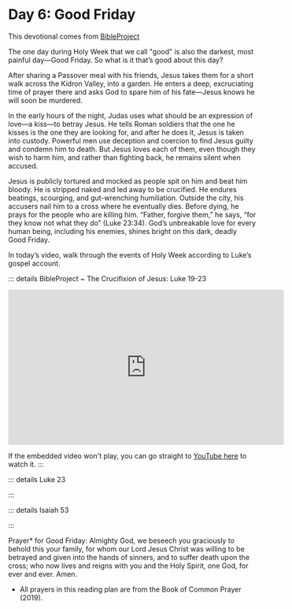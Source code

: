 # Day 6: Good Friday

This devotional comes from [BibleProject](/bible/bibleproject)

The one day during Holy Week that we call "good" is also the darkest, most painful day—Good Friday. So what is it that’s good about this day?

After sharing a Passover meal with his friends, Jesus takes them for a short walk across the Kidron Valley, into a garden. He enters a deep, excruciating time of prayer there and asks God to spare him of his fate—Jesus knows he will soon be murdered.

In the early hours of the night, Judas uses what should be an expression of love—a kiss—to betray Jesus. He tells Roman soldiers that the one he kisses is the one they are looking for, and after he does it, Jesus is taken into custody. Powerful men use deception and coercion to find Jesus guilty and condemn him to death. But Jesus loves each of them, even though they wish to harm him, and rather than fighting back, he remains silent when accused.

Jesus is publicly tortured and mocked as people spit on him and beat him bloody. He is stripped naked and led away to be crucified. He endures beatings, scourging, and gut-wrenching humiliation. Outside the city, his accusers nail him to a cross where he eventually dies. Before dying, he prays for the people who are killing him. “Father, forgive them,” he says, “for they know not what they do” (Luke 23:34). God’s unbreakable love for every human being, including his enemies, shines bright on this dark, deadly Good Friday.

In today’s video, walk through the events of Holy Week according to Luke’s gospel account.

::: details BibleProject ~ The Crucifixion of Jesus: Luke 19-23
<iframe width="560" height="315" src="https://www.youtube.com/embed/_unHmAf7INk" title="YouTube video player" frameborder="0" allow="accelerometer; autoplay; clipboard-write; encrypted-media; gyroscope; picture-in-picture; web-share" referrerpolicy="strict-origin-when-cross-origin" allowfullscreen></iframe>

If the embedded video won't play, you can go straight to [YouTube here](https://youtu.be/_unHmAf7INk) to watch it.
:::

::: details Luke 23
<!--@include: @/bible/translations/bsb/42_luk/023.md{3,}-->
:::

::: details Isaiah 53
<!--@include: @/bible/translations/bsb/23_isa/053.md{3,}-->
:::

Prayer* for Good Friday: Almighty God, we beseech you graciously to behold this your family, for whom our Lord Jesus Christ was willing to be betrayed and given into the hands of sinners, and to suffer death upon the cross; who now lives and reigns with you and the Holy Spirit, one God, for ever and ever. Amen.

* All prayers in this reading plan are from the Book of Common Prayer (2019).